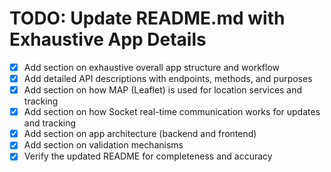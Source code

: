 # TODO: Update README.md with Exhaustive App Details

- [x] Add section on exhaustive overall app structure and workflow
- [x] Add detailed API descriptions with endpoints, methods, and purposes
- [x] Add section on how MAP (Leaflet) is used for location services and tracking
- [x] Add section on how Socket real-time communication works for updates and tracking
- [x] Add section on app architecture (backend and frontend)
- [x] Add section on validation mechanisms
- [x] Verify the updated README for completeness and accuracy

